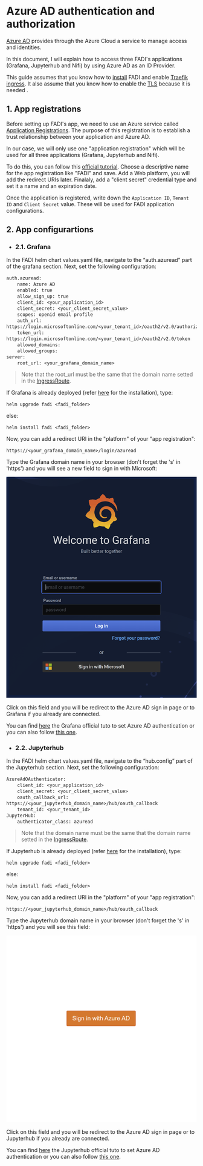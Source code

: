 Azure AD authentication and authorization
==========

[Azure AD](https://docs.microsoft.com/en-us/azure/active-directory/fundamentals/active-directory-whatis) provides through the Azure Cloud a service to manage access and identities.

In this document, I will explain how to access three FADI's applications (Grafana, Jupyterhub and Nifi) by using Azure AD as an ID Provider.

This guide assumes that you know how to [install](../INSTALL.md) FADI and enable [Traefik ingress](REVERSEPROXY.md). It also assume that you know how to enable the [TLS](SECURITY.md) because it is needed .

## 1. App registrations
Before setting up FADI's app, we need to use an Azure service called [Application Registrations](https://docs.microsoft.com/en-us/azure/active-directory/develop/quickstart-register-app). The purpose of this registration is to establish a trust relationship between your application and Azure AD.

In our case, we will only use one "application registration" which will be used for all three applications (Grafana, Jupyterhub and Nifi).

To do this, you can follow this [official tutorial](https://docs.microsoft.com/en-us/azure/active-directory/develop/quickstart-register-app). Choose a descriptive name for the app registration like "FADI" and save. Add a Web platform, you will add the redirect URIs later. Finalaly, add a "client secret" credential type and set it a name and an expiration date.

Once the application is registered, write down the `Application ID`, `Tenant ID` and `Client Secret` value. These will be used for FADI application configurations.

## 2. App configurartions

* ### 2.1. Grafana

In the FADI helm chart values.yaml file, navigate to the “auth.azuread” part of the grafana section. Next, set the following configuration:

```
auth.azuread:
    name: Azure AD
    enabled: true
    allow_sign_up: true
    client_id: <your_application_id> 
    client_secret: <your_client_secret_value>
    scopes: openid email profile
    auth_url: https://login.microsoftonline.com/<your_tenant_id>/oauth2/v2.0/authorize
    token_url: https://login.microsoftonline.com/<your_tenant_id>/oauth2/v2.0/token
    allowed_domains:
    allowed_groups:
server:
    root_url: <your_grafana_domain_name>
```
> Note that the root_url must be the same that the domain name setted in the [IngressRoute](REVERSPROXY.md).

If Grafana is already deployed (refer [here](../INSTALL.md#122-install-fadi-services-on-the-local-cluster) for the installation), type:

```
helm upgrade fadi <fadi_folder>
```
else:

```
helm install fadi <fadi_folder>
```

Now, you can add a redirect URI in the "platform" of your "app registration":

```
https://<your_grafana_domain_name>/login/azuread
```

Type the Grafana domain name in your browser (don't forget the 's' in 'https') and you will see a new field to sign in with Microsoft:

<img src="images/AzureAD/grafana_sign_in.PNG" alt="Grafana Sign In"/>

Click on this field and you will be redirect to the Azure AD sign in page or to Grafana if you already are connected.

You can find [here](https://grafana.com/docs/grafana/latest/auth/azuread/) the Grafana official tuto to set Azure AD authentication or you can also follow [this one](https://martinjt.me/2021/04/10/grafana-on-azure-azuread-authentication/).

* ### 2.2. Jupyterhub

In the FADI helm chart values.yaml file, navigate to the “hub.config” part of the Jupyterhub section. Next, set the following configuration:

```
AzureAdOAuthenticator:
    client_id: <your_application_id>
    client_secret: <your_client_secret_value>
    oauth_callback_url: https://<your_jupyterhub_domain_name>/hub/oauth_callback
    tenant_id: <your_tenant_id>
JupyterHub:
    authenticator_class: azuread
```
> Note that the domain name must be the same that the domain name setted in the [IngressRoute](REVERSPROXY.md).

If Jupyterhub is already deployed (refer [here](../INSTALL.md#122-install-fadi-services-on-the-local-cluster) for the installation), type:

```
helm upgrade fadi <fadi_folder>
```
else:

```
helm install fadi <fadi_folder>
```

Now, you can add a redirect URI in the "platform" of your "app registration":

```
https://<your_jupyterhub_domain_name>/hub/oauth_callback
```

Type the Jupyterhub domain name in your browser (don't forget the 's' in 'https') and you will see this field:

<img src="images/AzureAD/jupyterhub_sign_in.PNG" alt="Jupyterhub Sign In"/>

Click on this field and you will be redirect to the Azure AD sign in page or to Jupyterhub if you already are connected.

You can find [here](https://zero-to-jupyterhub.readthedocs.io/en/latest/administrator/authentication.html#azure-active-directory) the Jupyterhub official tuto to set Azure AD authentication or you can also follow [this one](https://martinjt.me/2021/04/10/grafana-on-azure-azuread-authentication/).